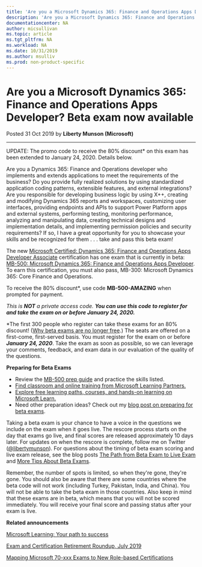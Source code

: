 ```yaml
---
title: 'Are you a Microsoft Dynamics 365: Finance and Operations Apps Developer? Beta exam now available | Microsoft Docs'
description: 'Are you a Microsoft Dynamics 365: Finance and Operations Apps Developer? Beta exam now available '
documentationcenter: NA 
author: micsullivan
ms.topic: article
ms.tgt_pltfrm: NA
ms.workload: NA
ms.date: 10/31/2019
ms.author: msulliv
ms.prod: non-product-specific
---
```

# Are you a Microsoft Dynamics 365: Finance and Operations Apps Developer? Beta exam now available

Posted 31 Oct 2019 by **Liberty Munson (Microsoft)**

___

UPDATE: The promo code to receive the 80% discount* on this exam has been extended to January 24, 2020. Details below.

Are you a Dynamics 365: Finance and Operations developer who implements and extends applications to meet the requirements of the business? Do you provide fully realized solutions by using standardized application coding patterns, extensible features, and external integrations? Are you responsible for developing business logic by using X++, creating and modifying Dynamics 365 reports and workspaces, customizing user interfaces, providing endpoints and APIs to support Power Platform apps and external systems, performing testing, monitoring performance, analyzing and manipulating data, creating technical designs and implementation details, and implementing permission policies and security requirements? If so, I have a great opportunity for you to showcase your skills and be recognized for them . . . take and pass this beta exam! 

The new [Microsoft Certified: Dynamics 365: Finance and Operations Apps Developer Associate](https://docs.microsoft.com/learn/certifications/d365-finance-and-operations-apps-developer-associate?WT.mc_id=mb500blog__cert_d365foappsdeveloper-blog-wwl) certification has one exam that is currently in beta: [MB-500: Microsoft Dynamics 365: Finance and Operations Apps Developer](https://docs.microsoft.com/learn/certifications/exams/mb-500?WT.mc_id=mb500blog__cert_examsmb500-blog-wwl). To earn this certification, you must also pass, MB-300: Microsoft Dynamics 365: Core Finance and Operations.

To receive the 80% discount*, use code **MB-500-AMAZING** when prompted for payment.

_This is **NOT** a private access code. **You can use this code to register for and take the exam on or before January 24, 2020.**_

*The first 300 people who register can take these exams for an 80% discount! ([Why beta exams are no longer free](https://www.microsoft.com/en-us/learning/community-blog-post.aspx?BlogId=8&Id=374922).) The seats are offered on a first-come, first-served basis. You must register for the exam on or before **_January 24, 2020_**. Take the exam as soon as possible, so we can leverage your comments, feedback, and exam data in our evaluation of the quality of the questions.

**Preparing for Beta Exams**

- Review the [MB-500 prep guide](https://www.microsoft.com/learning/exam-MB-500.aspx) and practice the skills listed.
- [Find classroom and online training from Microsoft Learning Partners.](https://www.microsoft.com/learning/course-list.aspx)
- [Explore free learning paths, courses, and hands-on learning on Microsoft Learn.](https://docs.microsoft.com/learn/browse)
- Need other preparation ideas? Check out my [blog post on preparing for beta exams](https://www.microsoft.com/en-us/learning/community-blog-post.aspx?BlogId=8&Id=374544).


Taking a beta exam is your chance to have a voice in the questions we include on the exam when it goes live. The rescore process starts on the day that exams go live, and final scores are released approximately 10 days later. For updates on when the rescore is complete, follow me on Twitter ([@libertymunson](https://twitter.com/LibertyMunson)). For questions about the timing of beta exam scoring and live exam release, see the blog posts [The Path from Beta Exam to Live Exam](https://www.microsoft.com/en-us/learning/community-blog-post.aspx?BlogId=8&Id=374675) and [More Tips About Beta Exams](https://www.microsoft.com/en-us/learning/community-blog-post.aspx?BlogId=8&Id=374723).

Remember, the number of spots is limited, so when they're gone, they're gone. You should also be aware that there are some countries where the beta code will not work (including Turkey, Pakistan, India, and China). You will not be able to take the beta exam in those countries. 
Also keep in mind that these exams are in beta, which means that you will not be scored immediately. You will receive your final score and passing status after your exam is live.

**Related announcements**

[Microsoft Learning: Your path to success](https://www.microsoft.com/en-us/learning/community-blog-post.aspx?BlogId=8&Id=375243)

[Exam and Certification Retirement Roundup, July 2019](https://www.microsoft.com/en-us/learning/community-blog-post.aspx?BlogId=8&Id=375242)

[Mapping Microsoft 70-xxx Exams to New Role-based Certifications](https://www.microsoft.com/en-us/learning/community-blog-post.aspx?BlogId=8&Id=375236)


